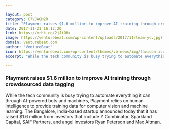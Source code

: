 ```yaml
---

layout: post
category: C7VJAGM2R
title: "Playment raises $1.6 million to improve AI training through crowdsourced data tagging"
date: 2017-11-21 16:12:20
link: https://vrhk.co/2jJiOHx
image: https://venturebeat.com/wp-content/uploads/2017/11/team-yc.jpg?fit=780%2C439&strip=all
domain: venturebeat.com
author: "VentureBeat"
icon: https://venturebeat.com/wp-content/themes/vb-news/img/favicon.ico
excerpt: "While the tech community is busy trying to automate everything it can through AI-powered bots and machines, Playment relies on human intelligence to provide training data for computer vision and machine learning. The Bangalore, India-based startup announced today that it has raised $1.6 million from investors that include Y Combinator, Sparkland Capital, SAIF Partners, and angel investors Ryan Peterson and Max Altman."

---
```


### Playment raises $1.6 million to improve AI training through crowdsourced data tagging

While the tech community is busy trying to automate everything it can through AI-powered bots and machines, Playment relies on human intelligence to provide training data for computer vision and machine learning. The Bangalore, India-based startup announced today that it has raised $1.6 million from investors that include Y Combinator, Sparkland Capital, SAIF Partners, and angel investors Ryan Peterson and Max Altman.